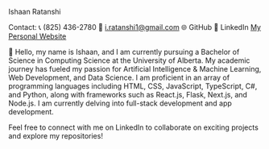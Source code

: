 Ishaan Ratanshi

Contact:
📞 (825) 436-2780
📧 i.ratanshi1@gmail.com
🌐 GitHub
🔗 LinkedIn 
[My Personal Website](https://iratansh.github.io/personal-website/#home)

👋 Hello, my name is Ishaan, and I am currently pursuing a Bachelor of Science in Computing Science at the University of Alberta. My academic journey has fueled my passion for Artificial Intelligence & Machine Learning, Web Development, and Data Science. I am proficient in an array of programming languages including HTML, CSS, JavaScript, TypeScript, C#, and Python, along with frameworks such as React.js, Flask, Next.js, and Node.js. I am currently delving into full-stack development and app development.

Feel free to connect with me on LinkedIn to collaborate on exciting projects and explore my repositories!

